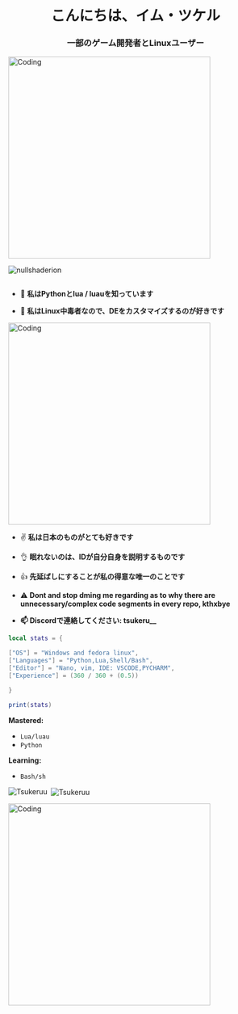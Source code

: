 <h1 align="center">こんにちは、イム・ツケル</h1>
<h3 align="center">一部のゲーム開発者とLinuxユーザー</h3>
<img align="center" alt="Coding" width="400" src="https://th.bing.com/th/id/R.b90acfa130e90e678cf51941d196448f?rik=vROLmixwqb4u%2bA&pid=ImgRaw&r=0">


<p align="left"> <img src="https://komarev.com/ghpvc/?username=nullshaderion&label=Profile%20views&color=0e75b6&style=flat" alt="nullshaderion" /> </p>


<p align="left"> <a href="https://twitter.com/" target="blank"><img src="https://img.shields.io/twitter/follow/?logo=twitter&style=for-the-badge" alt="" /></a> </p>

- 💯 **私はPythonとlua / luauを知っています**

- 💬 **私はLinux中毒者なので、DEをカスタマイズするのが好きです**

<img align="center" alt="Coding" width="400" src="https://media.tenor.com/25SRIrKFyRQAAAAC/tokyo-japan.gif">

- ✌️ **私は日本のものがとても好きです**

- 👌 **眠れないのは、IDが自分自身を説明するものです**
  
- 👍 **先延ばしにすることが私の得意な唯一のことです**

- ⚠️ **Dont and stop dming me regarding as to why there are unnecessary/complex code segments in every repo, kthxbye**

- **📫 Discordで連絡してください: tsukeru__**

```lua
local stats = {

["OS"] = "Windows and fedora linux",
["Languages"] = "Python,Lua,Shell/Bash",
["Editor"] = "Nano, vim, IDE: VSCODE,PYCHARM",
["Experience"] = (360 / 360 + (0.5))

}

print(stats)
```


**Mastered:**
 - ```Lua/luau```
 - ```Python```

**Learning:**
 - ```Bash/sh```

<p><img align="left" src="https://github-readme-stats.vercel.app/api/top-langs?username=Tsukeruu&show_icons=true&locale=en&layout=compact" alt="Tsukeruu" /></p>

<p>&nbsp;<img align="center" src="https://github-readme-stats.vercel.app/api?username=Tsukeruu&show_icons=true&locale=en" alt="Tsukeruu" /></p>

<img align="left" alt="Coding" width="400" src="https://i.pinimg.com/originals/8d/48/1e/8d481ee1eff63f9e2516b06588863722.gif">

